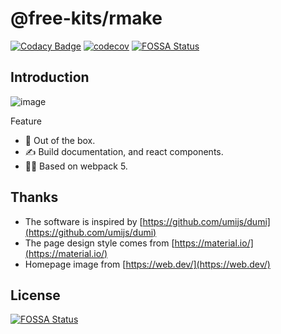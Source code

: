 # @free-kits/rmake

[![Codacy Badge](https://api.codacy.com/project/badge/Grade/b4cae52220c4433a8d8b813cf50433ad)](https://app.codacy.com/gh/free-kits/rmake?utm_source=github.com&utm_medium=referral&utm_content=free-kits/rmake&utm_campaign=Badge_Grade)
[![codecov](https://codecov.io/gh/free-kits/rmake/branch/canary/graph/badge.svg?token=ZX8NIV3186)](https://codecov.io/gh/free-kits/rmake)
[![FOSSA Status](https://app.fossa.com/api/projects/git%2Bgithub.com%2Ffree-kits%2Fdt-doc.svg?type=shield)](https://app.fossa.com/projects/git%2Bgithub.com%2Ffree-kits%2Fdt-doc?ref=badge_shield)

## Introduction

![image](https://user-images.githubusercontent.com/24241052/105259633-2908e380-5bc7-11eb-871c-b31ee5ffe49b.png)

Feature

- 🌈 Out of the box.
- ✍ Build documentation, and react components.
- 🐱‍🏍 Based on webpack 5.

## Thanks

- The software is inspired by [https://github.com/umijs/dumi](https://github.com/umijs/dumi)
- The page design style comes from [https://material.io/](https://material.io/)
- Homepage image from [https://web.dev/](https://web.dev/)

## License

[![FOSSA Status](https://app.fossa.com/api/projects/git%2Bgithub.com%2Ffree-kits%2Frmake.svg?type=large)](https://app.fossa.com/projects/git%2Bgithub.com%2Ffree-kits%2Frmake?ref=badge_large)
